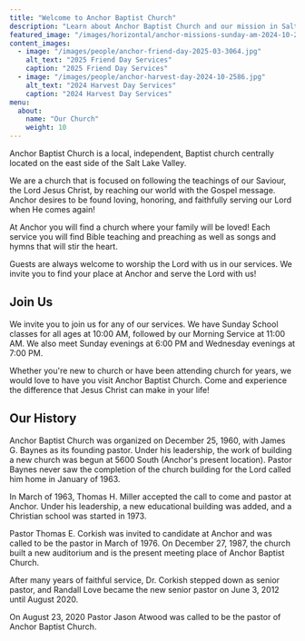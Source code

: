 ```yaml
---
title: "Welcome to Anchor Baptist Church"
description: "Learn about Anchor Baptist Church and our mission in Salt Lake City"
featured_image: "/images/horizontal/anchor-missions-sunday-am-2024-10-2134.jpg"
content_images:
  - image: "/images/people/anchor-friend-day-2025-03-3064.jpg"
    alt_text: "2025 Friend Day Services"
    caption: "2025 Friend Day Services"
  - image: "/images/people/anchor-harvest-day-2024-10-2586.jpg"
    alt_text: "2024 Harvest Day Services"
    caption: "2024 Harvest Day Services"
menu:
  about:
    name: "Our Church"
    weight: 10
---
```


Anchor Baptist Church is a local, independent, Baptist church centrally located on the east side of the Salt Lake Valley.

We are a church that is focused on following the teachings of our Saviour, the Lord Jesus Christ, by reaching our world with the Gospel message. Anchor desires to be found loving, honoring, and faithfully serving our Lord when He comes again!

At Anchor you will find a church where your family will be loved! Each service you will find Bible teaching and preaching as well as songs and hymns that will stir the heart.

Guests are always welcome to worship the Lord with us in our services. We invite you to find your place at Anchor and serve the Lord with us!

## Join Us

We invite you to join us for any of our services. We have Sunday School classes for all ages at 10:00 AM, followed by our Morning Service at 11:00 AM. We also meet Sunday evenings at 6:00 PM and Wednesday evenings at 7:00 PM.

Whether you're new to church or have been attending church for years, we would love to have you visit Anchor Baptist Church. Come and experience the difference that Jesus Christ can make in your life!

## Our History

Anchor Baptist Church was organized on December 25, 1960, with James G. Baynes as its founding pastor. Under his leadership, the work of building a new church was begun at 5600 South (Anchor's present location). Pastor Baynes never saw the completion of the church building for the Lord called him home in January of 1963.

In March of 1963, Thomas H. Miller accepted the call to come and pastor at Anchor. Under his leadership, a new educational building was added, and a Christian school was started in 1973.

Pastor Thomas E. Corkish was invited to candidate at Anchor and was called to be the pastor in March of 1976. On December 27, 1987, the church built a new auditorium and is the present meeting place of Anchor Baptist Church.

After many years of faithful service, Dr. Corkish stepped down as senior pastor, and Randall Love became the new senior pastor on June 3, 2012 until August 2020.

On August 23, 2020 Pastor Jason Atwood was called to be the pastor of Anchor Baptist Church. 